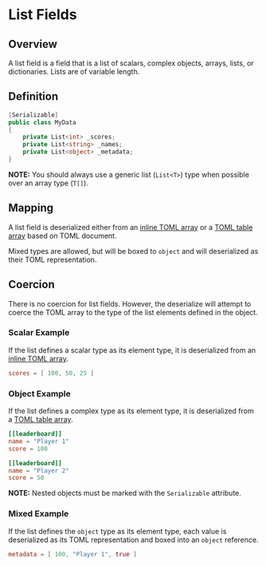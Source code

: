 # List Fields

## Overview

A list field is a field that is a list of scalars, complex objects, arrays, lists, or dictionaries.
Lists are of variable length.

## Definition

```csharp
[Serializable]
public class MyData
{
    private List<int> _scores;
    private List<string> _names;
    private List<object> _metadata;
}
```

**NOTE:** You should always use a generic list (`List<T>`) type when possible over an array type (`T[]`).

## Mapping

A list field is deserialized either from an [inline TOML array](https://toml.io/en/v1.0.0#array) or a [TOML table array](https://toml.io/en/v1.0.0#array-of-tables) based on TOML document.

Mixed types are allowed, but will be boxed to `object` and will deserialized as their TOML representation.

## Coercion

There is no coercion for list fields.
However, the deserialize will attempt to coerce the TOML array to the type of the list elements defined in the object.

### Scalar Example

If the list defines a scalar type as its element type, it is deserialized from an [inline TOML array](https://toml.io/en/v1.0.0#array).

```toml
scores = [ 100, 50, 25 ]
```

### Object Example

If the list defines a complex type as its element type, it is deserialized from a [TOML table array](https://toml.io/en/v1.0.0#array-of-tables).

```toml
[[leaderboard]]
name = "Player 1"
score = 100

[[leaderboard]]
name = "Player 2"
score = 50
```

**NOTE:** Nested objects must be marked with the `Serializable` attribute.

### Mixed Example

If the list defines the `object` type as its element type, each value is deserialized as its TOML representation and boxed into an `object` reference.

```toml
metadata = [ 100, "Player 1", true ]
```
